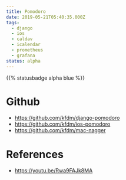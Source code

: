 ```yaml
---
title: Pomodoro
date: 2019-05-21T05:40:35.000Z
tags:
  - django
  - ios
  - caldav
  - icalendar
  - prometheus
  - grafana
status: alpha
---
```


{{% statusbadge alpha blue %}}

# Github

- <https://github.com/kfdm/django-pomodoro>
- <https://github.com/kfdm/ios-pomodoro>
- <https://github.com/kfdm/mac-nagger>

# References

- <https://youtu.be/Rwa9FAJk8MA>
